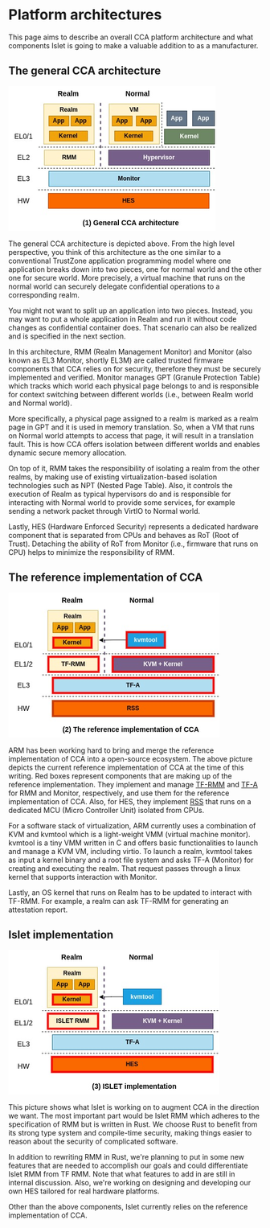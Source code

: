 # Platform architectures

This page aims to describe an overall CCA platform architecture and what components Islet is going to make a valuable addition to as a manufacturer.

## The general CCA architecture

![diagram_1](./cca_diagram_1.jpg)

The general CCA architecture is depicted above. From the high level perspective, you think of this architecture as the one similar to a conventional TrustZone application programming model where one application breaks down into two pieces, one for normal world and the other one for secure world. More precisely, a virtual machine that runs on the normal world can securely delegate confidential operations to a corresponding realm.

You might not want to split up an application into two pieces. Instead, you may want to put a whole application in Realm and run it without code changes as confidential container does.
That scenario can also be realized and is specified in the next section.

In this architecture, RMM (Realm Management Monitor) and Monitor (also known as EL3 Monitor, shortly EL3M) are called trusted firmware components that CCA relies on for security, therefore they must be securely implemented and verified. Monitor manages GPT (Granule Protection Table) which tracks which world each physical page belongs to and is responsible for context switching between different worlds (i.e., between Realm world and Normal world).

More specifically, a physical page assigned to a realm is marked as a realm page in GPT and it is used in memory translation. So, when a VM that runs on Normal world attempts to access that page, it will result in a translation fault. This is how CCA offers isolation between different worlds and enables dynamic secure memory allocation.

On top of it, RMM takes the responsibility of isolating a realm from the other realms, by making use of existing virtualization-based isolation technologies such as NPT (Nested Page Table). Also, it controls the execution of Realm as typical hypervisors do and is responsible for interacting with Normal world to provide some services, for example sending a network packet through VirtIO to Normal world.

Lastly, HES (Hardware Enforced Security) represents a dedicated hardware component that is separated from CPUs and behaves as RoT (Root of Trust). Detaching the ability of RoT from Monitor (i.e., firmware that runs on CPU) helps to minimize the responsibility of RMM.

## The reference implementation of CCA

![diagram_2](./cca_diagram_2.jpg)

ARM has been working hard to bring and merge the reference implementation of CCA into a open-source ecosystem. The above picture depicts the current reference implementation of CCA at the time of this writing. Red boxes represent components that are making up of the reference implementation.
They implement and manage [TF-RMM](https://www.trustedfirmware.org/projects/tf-rmm/) and [TF-A](https://www.trustedfirmware.org/projects/tf-a/) for RMM and Monitor, respectively, and use them for the reference implementation of CCA.
Also, for HES, they implement [RSS](https://tf-m-user-guide.trustedfirmware.org/platform/arm/rss/readme.html) that runs on a dedicated MCU (Micro Controller Unit) isolated from CPUs.

For a software stack of virtualization, ARM currently uses a combination of KVM and kvmtool which is a light-weight VMM (virtual machine monitor). kvmtool is a tiny VMM written in C and offers basic functionalities to launch and manage a KVM VM, including virtio. To launch a realm, kvmtool takes as input a kernel binary and a root file system and asks TF-A (Monitor) for creating and executing the realm. That request passes through a linux kernel that supports interaction with Monitor.

Lastly, an OS kernel that runs on Realm has to be updated to interact with TF-RMM. For example, a realm can ask TF-RMM for generating an attestation report.

## Islet implementation

![diagram_3](./cca_diagram_3.jpg)

This picture shows what Islet is working on to augment CCA in the direction we want. The most important part would be Islet RMM which adheres to the specification of RMM but is written in Rust. We choose Rust to benefit from its strong type system and compile-time security, making things easier to reason about the security of complicated software.

In addition to rewriting RMM in Rust, we're planning to put in some new features that are needed to accomplish our goals and could differentiate Islet RMM from TF RMM.
Note that what features to add in are still in internal discussion.
Also, we're working on designing and developing our own HES tailored for real hardware platforms.

Other than the above components, Islet currently relies on the reference implementation of CCA.
